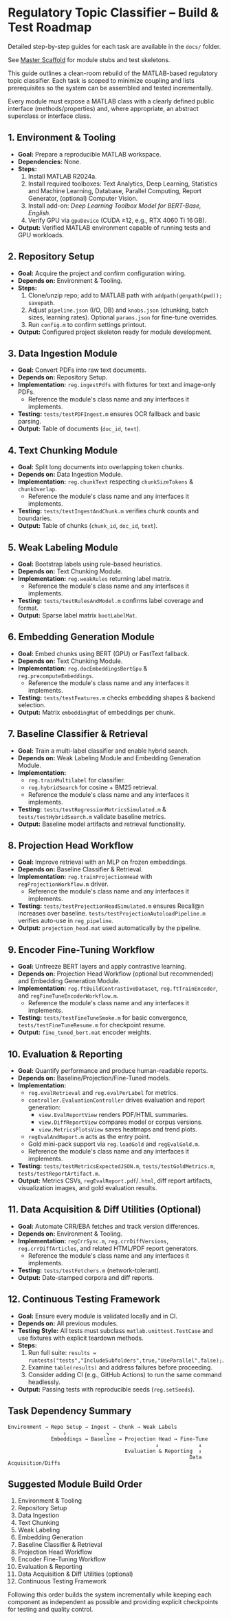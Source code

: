 # Regulatory Topic Classifier – Build & Test Roadmap

Detailed step-by-step guides for each task are available in the `docs/` folder.

See [Master Scaffold](master_scaffold.md) for module stubs and test skeletons.

This guide outlines a clean-room rebuild of the MATLAB-based regulatory topic classifier. Each task is scoped to minimize coupling and lists prerequisites so the system can be assembled and tested incrementally.

Every module must expose a MATLAB class with a clearly defined public interface (methods/properties) and, where appropriate, an abstract superclass or interface class.

## 1. Environment & Tooling
- **Goal:** Prepare a reproducible MATLAB workspace.
- **Dependencies:** None.
- **Steps:**
  1. Install MATLAB R2024a.
  2. Install required toolboxes: Text Analytics, Deep Learning, Statistics and Machine Learning, Database, Parallel Computing, Report Generator, (optional) Computer Vision.
  3. Install add-on: *Deep Learning Toolbox Model for BERT-Base, English*.
  4. Verify GPU via `gpuDevice` (CUDA ≥12, e.g., RTX 4060 Ti 16 GB).
- **Output:** Verified MATLAB environment capable of running tests and GPU workloads.

## 2. Repository Setup
- **Goal:** Acquire the project and confirm configuration wiring.
- **Depends on:** Environment & Tooling.
- **Steps:**
  1. Clone/unzip repo; add to MATLAB path with `addpath(genpath(pwd)); savepath`.
  2. Adjust `pipeline.json` (I/O, DB) and `knobs.json` (chunking, batch sizes, learning rates). Optional `params.json` for fine-tune overrides.
  3. Run `config.m` to confirm settings printout.
- **Output:** Configured project skeleton ready for module development.

## 3. Data Ingestion Module
- **Goal:** Convert PDFs into raw text documents.
- **Depends on:** Repository Setup.
- **Implementation:** `reg.ingestPdfs` with fixtures for text and image-only PDFs.
  - Reference the module's class name and any interfaces it implements.
- **Testing:** `tests/testPDFIngest.m` ensures OCR fallback and basic parsing.
- **Output:** Table of documents (`doc_id`, `text`).

## 4. Text Chunking Module
- **Goal:** Split long documents into overlapping token chunks.
- **Depends on:** Data Ingestion Module.
- **Implementation:** `reg.chunkText` respecting `chunkSizeTokens` & `chunkOverlap`.
  - Reference the module's class name and any interfaces it implements.
- **Testing:** `tests/testIngestAndChunk.m` verifies chunk counts and boundaries.
- **Output:** Table of chunks (`chunk_id`, `doc_id`, `text`).

## 5. Weak Labeling Module
- **Goal:** Bootstrap labels using rule-based heuristics.
- **Depends on:** Text Chunking Module.
- **Implementation:** `reg.weakRules` returning label matrix.
  - Reference the module's class name and any interfaces it implements.
- **Testing:** `tests/testRulesAndModel.m` confirms label coverage and format.
 - **Output:** Sparse label matrix `bootLabelMat`.

## 6. Embedding Generation Module
- **Goal:** Embed chunks using BERT (GPU) or FastText fallback.
- **Depends on:** Text Chunking Module.
- **Implementation:** `reg.docEmbeddingsBertGpu` & `reg.precomputeEmbeddings`.
  - Reference the module's class name and any interfaces it implements.
- **Testing:** `tests/testFeatures.m` checks embedding shapes & backend selection.
- **Output:** Matrix `embeddingMat` of embeddings per chunk.

## 7. Baseline Classifier & Retrieval
- **Goal:** Train a multi-label classifier and enable hybrid search.
- **Depends on:** Weak Labeling Module and Embedding Generation Module.
- **Implementation:**
  - `reg.trainMultilabel` for classifier.
  - `reg.hybridSearch` for cosine + BM25 retrieval.
  - Reference the module's class name and any interfaces it implements.
- **Testing:** `tests/testRegressionMetricsSimulated.m` & `tests/testHybridSearch.m` validate baseline metrics.
- **Output:** Baseline model artifacts and retrieval functionality.

## 8. Projection Head Workflow
- **Goal:** Improve retrieval with an MLP on frozen embeddings.
- **Depends on:** Baseline Classifier & Retrieval.
- **Implementation:** `reg.trainProjectionHead` with `regProjectionWorkflow.m` driver.
  - Reference the module's class name and any interfaces it implements.
- **Testing:** `tests/testProjectionHeadSimulated.m` ensures Recall@n increases over baseline. `tests/testProjectionAutoloadPipeline.m` verifies auto-use in `reg_pipeline`.
- **Output:** `projection_head.mat` used automatically by the pipeline.

## 9. Encoder Fine-Tuning Workflow
- **Goal:** Unfreeze BERT layers and apply contrastive learning.
- **Depends on:** Projection Head Workflow (optional but recommended) and Embedding Generation Module.
- **Implementation:** `reg.ftBuildContrastiveDataset`, `reg.ftTrainEncoder`, and `regFineTuneEncoderWorkflow.m`.
  - Reference the module's class name and any interfaces it implements.
- **Testing:** `tests/testFineTuneSmoke.m` for basic convergence, `tests/testFineTuneResume.m` for checkpoint resume.
- **Output:** `fine_tuned_bert.mat` encoder weights.

## 10. Evaluation & Reporting
- **Goal:** Quantify performance and produce human-readable reports.
- **Depends on:** Baseline/Projection/Fine-Tuned models.
- **Implementation:**
  - `reg.evalRetrieval` and `reg.evalPerLabel` for metrics.
  - `controller.EvaluationController` drives evaluation and report generation:
    - `view.EvalReportView` renders PDF/HTML summaries.
    - `view.DiffReportView` compares model or corpus versions.
    - `view.MetricsPlotsView` saves heatmaps and trend plots.
  - `regEvalAndReport.m` acts as the entry point.
  - Gold mini-pack support via `reg.loadGold` and `regEvalGold.m`.
  - Reference the module's class name and any interfaces it implements.
- **Testing:** `tests/testMetricsExpectedJSON.m`, `tests/testGoldMetrics.m`, `tests/testReportArtifact.m`.
- **Output:** Metrics CSVs, `regEvalReport.pdf`/`.html`, diff report artifacts, visualization images, and gold evaluation results.

## 11. Data Acquisition & Diff Utilities (Optional)
- **Goal:** Automate CRR/EBA fetches and track version differences.
- **Depends on:** Environment & Tooling.
- **Implementation:** `regCrrSync.m`, `reg.crrDiffVersions`, `reg.crrDiffArticles`, and related HTML/PDF report generators.
  - Reference the module's class name and any interfaces it implements.
- **Testing:** `tests/testFetchers.m` (network-tolerant).
- **Output:** Date-stamped corpora and diff reports.

## 12. Continuous Testing Framework
- **Goal:** Ensure every module is validated locally and in CI.
- **Depends on:** All previous modules.
- **Testing Style:** All tests must subclass `matlab.unittest.TestCase` and use fixtures with explicit teardown methods.
- **Steps:**
  1. Run full suite: `results = runtests("tests","IncludeSubfolders",true,"UseParallel",false);`.
  2. Examine `table(results)` and address failures before proceeding.
  3. Consider adding CI (e.g., GitHub Actions) to run the same command headlessly.
- **Output:** Passing tests with reproducible seeds (`reg.setSeeds`).

## Task Dependency Summary
```
Environment → Repo Setup → Ingest → Chunk → Weak Labels
                  ↓             ↘
              Embeddings → Baseline → Projection Head → Fine-Tune
                                                ↓             ↓
                                      Evaluation & Reporting  ↓
                                                           Data Acquisition/Diffs
```

## Suggested Module Build Order
1. Environment & Tooling
2. Repository Setup
3. Data Ingestion
4. Text Chunking
5. Weak Labeling
6. Embedding Generation
7. Baseline Classifier & Retrieval
8. Projection Head Workflow
9. Encoder Fine-Tuning Workflow
10. Evaluation & Reporting
11. Data Acquisition & Diff Utilities (optional)
12. Continuous Testing Framework

Following this order builds the system incrementally while keeping each component as independent as possible and providing explicit checkpoints for testing and quality control.

